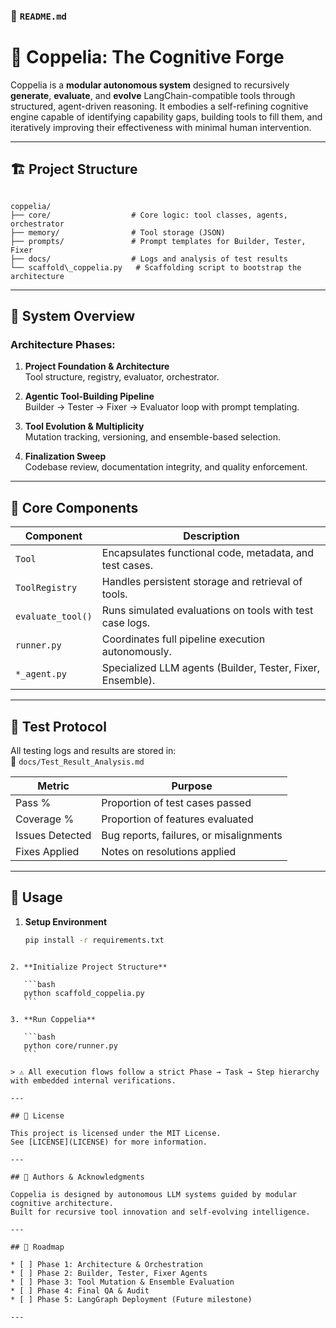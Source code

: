 ### 📘 `README.md`

# 🧠 Coppelia: The Cognitive Forge

Coppelia is a **modular autonomous system** designed to recursively **generate**, **evaluate**, and **evolve** LangChain-compatible tools through structured, agent-driven reasoning. It embodies a self-refining cognitive engine capable of identifying capability gaps, building tools to fill them, and iteratively improving their effectiveness with minimal human intervention.

---

## 🏗️ Project Structure

```

coppelia/
├── core/                  # Core logic: tool classes, agents, orchestrator
├── memory/                # Tool storage (JSON)
├── prompts/               # Prompt templates for Builder, Tester, Fixer
├── docs/                  # Logs and analysis of test results
└── scaffold\_coppelia.py   # Scaffolding script to bootstrap the architecture

````

---

## 🚀 System Overview

### Architecture Phases:

1. **Project Foundation & Architecture**  
   Tool structure, registry, evaluator, orchestrator.

2. **Agentic Tool-Building Pipeline**  
   Builder → Tester → Fixer → Evaluator loop with prompt templating.

3. **Tool Evolution & Multiplicity**  
   Mutation tracking, versioning, and ensemble-based selection.

4. **Finalization Sweep**  
   Codebase review, documentation integrity, and quality enforcement.

---

## 🧩 Core Components

| Component         | Description |
|------------------|-------------|
| `Tool`           | Encapsulates functional code, metadata, and test cases. |
| `ToolRegistry`   | Handles persistent storage and retrieval of tools. |
| `evaluate_tool()`| Runs simulated evaluations on tools with test case logs. |
| `runner.py`      | Coordinates full pipeline execution autonomously. |
| `*_agent.py`     | Specialized LLM agents (Builder, Tester, Fixer, Ensemble). |

---

## 🧪 Test Protocol

All testing logs and results are stored in:  
📄 `docs/Test_Result_Analysis.md`

| Metric          | Purpose                                  |
|-----------------|-------------------------------------------|
| Pass %          | Proportion of test cases passed           |
| Coverage %      | Proportion of features evaluated          |
| Issues Detected | Bug reports, failures, or misalignments   |
| Fixes Applied   | Notes on resolutions applied              |

---

## 💼 Usage

1. **Setup Environment**
   ```bash
   pip install -r requirements.txt
````

2. **Initialize Project Structure**

   ```bash
   python scaffold_coppelia.py
   ```

3. **Run Coppelia**

   ```bash
   python core/runner.py
   ```

> ⚠️ All execution flows follow a strict Phase → Task → Step hierarchy with embedded internal verifications.

---

## 📜 License

This project is licensed under the MIT License.
See [LICENSE](LICENSE) for more information.

---

## 👤 Authors & Acknowledgments

Coppelia is designed by autonomous LLM systems guided by modular cognitive architecture.
Built for recursive tool innovation and self-evolving intelligence.

---

## 🧭 Roadmap

* [ ] Phase 1: Architecture & Orchestration
* [ ] Phase 2: Builder, Tester, Fixer Agents
* [ ] Phase 3: Tool Mutation & Ensemble Evaluation
* [ ] Phase 4: Final QA & Audit
* [ ] Phase 5: LangGraph Deployment (Future milestone)

---
